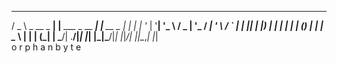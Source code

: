    ___             _                     _           
  / _ \ _ __  _ __| |__   ___  _ __  ___| |__   __ _ 
 | | | | '_ \| '__| '_ \ / _ \| '_ \/ __| '_ \ / _` |
 | |_| | |_) | |  | | | | (_) | | | \__ \ | | | (_| |
  \___/| .__/|_|  |_| |_|\___/|_| |_|___/_| |_|\__,_|
       |_|                                          
                o r p h a n b y t e
